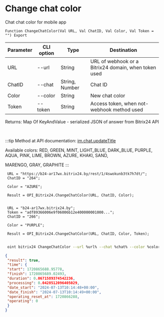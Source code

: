 ﻿---
sidebar_position: 7
---

# Change chat color
 Chat chat color for mobile app



`Function ChangeChatColor(Val URL, Val ChatID, Val Color, Val Token = "") Export`

 | Parameter | CLI option | Type | Destination |
 |-|-|-|-|
 | URL | --url | String | URL of webhook or a Bitrix24 domain, when token used |
 | ChatID | --chat | String, Number | Chat ID |
 | Color | --color | String | New chat color |
 | Token | --token | String | Access token, when not-webhook method used |

 
 Returns: Map Of KeyAndValue - serialized JSON of answer from Bitrix24 API

<br/>

:::tip
Method at API documentation: [im.chat.updateTitle](https://dev.1c-bitrix.ru/learning/course/?COURSE_ID=93&LESSON_ID=12105)

 Available colors: RED, GREEN, MINT, LIGHT_BLUE, DARK_BLUE, PURPLE, AQUA, PINK, LIME, BROWN, AZURE, KHAKI, SAND, 

 MARENGO, GRAY, GRAPHITE
:::
<br/>


```bsl title="Code example"
 URL = "https://b24-ar17wx.bitrix24.by/rest/1/4swokunb3tk7h7dt/";
 ChatID = "264";
 
 Color = "AZURE";
 
 Result = OPI_Bitrix24.ChangeChatColor(URL, ChatID, Color);
 
 
 URL = "b24-ar17wx.bitrix24.by";
 Token = "adf89366006e9f06006b12e400000001000...";
 ChatID = "266";
 
 Color = "PURPLE";
 
 Result = OPI_Bitrix24.ChangeChatColor(URL, ChatID, Color, Token);
```
	


```sh title="CLI command example"
 
 oint bitrix24 ChangeChatColor --url %url% --chat %chat% --color %color% --token %token%

```

```json title="Result"
{
 "result": true,
 "time": {
 "start": 1720865688.95778,
 "finish": 1720865689.02493,
 "duration": 0.0671589374542236,
 "processing": 0.0428512096405029,
 "date_start": "2024-07-13T10:14:48+00:00",
 "date_finish": "2024-07-13T10:14:49+00:00",
 "operating_reset_at": 1720866288,
 "operating": 0
 }
}
```
